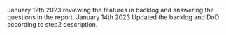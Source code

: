 January 12th 2023
reviewing the features in backlog and answering the questions in the 
report.
January 14th 2023
Updated the backlog and DoD according to step2 description. 
